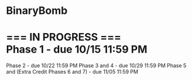 # BinaryBomb

=== IN PROGRESS ===
<br>
Phase 1 - due 10/15 11:59 PM
<br>
===================


Phase 2 - due 10/22 11:59 PM
Phase 3 and 4 - due 10/29 11:59 PM
Phase 5 and (Extra Credit Phases 6 and 7) - due 11/05 11:59 PM
